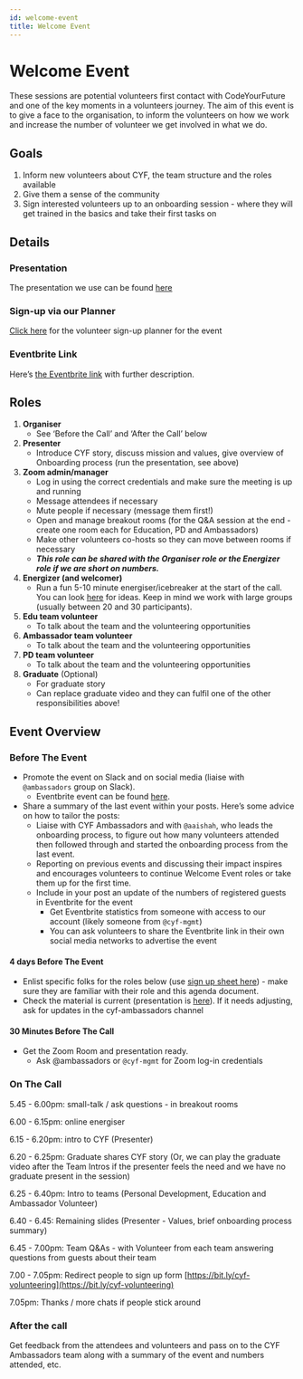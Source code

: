 ```yaml
---
id: welcome-event
title: Welcome Event
---
```


# Welcome Event

These sessions are potential volunteers first contact with CodeYourFuture and one of the key moments in a volunteers journey. The aim of this event is to give a face to the organisation, to inform the volunteers on how we work and increase the number of volunteer we get involved in what we do.

## Goals

1. Inform new volunteers about CYF, the team structure and the roles available
2. Give them a sense of the community
3. Sign interested volunteers up to an onboarding session - where they will get trained in the basics and take their first tasks on

## Details

### Presentation

The presentation we use can be found [here](https://docs.google.com/presentation/d/1aXYe1iguIp-xUaDM0qw7QNs5p12ocigxmbi2Za_gHhE/edit#slide=id.g720190f409_2_1)

### Sign-up via our Planner

[Click here](https://classplanner.codeyourfuture.io/) for the volunteer sign-up planner for the event

### Eventbrite Link

Here’s [the Eventbrite link](https://www.eventbrite.co.uk/e/volunteer-with-codeyourfuture-find-out-more-tickets-104630296032?aff=ebdsoporgprofile) with further description.

## Roles

1. **Organiser**
   * See ‘Before the Call’ and ‘After the Call’ below
2. **Presenter**
   * Introduce CYF story, discuss mission and values, give overview of Onboarding process \(run the presentation, see above\)
3. **Zoom admin/manager**
   * Log in using the correct credentials and make sure the meeting is up and running
   * Message attendees if necessary
   * Mute people if necessary \(message them first!\)
   * Open and manage breakout rooms \(for the Q&A session at the end - create one room each for Education, PD and Ambassadors\)
   * Make other volunteers co-hosts so they can move between rooms if necessary
   * _**This role can be shared with the Organiser role or the Energizer role if we are short on numbers.**_
4. **Energizer \(and welcomer\)**
   * Run a fun 5-10 minute energiser/icebreaker at the start of the call. You can look [here](https://docs.codeyourfuture.io/teams/ambassadors/energisers-and-icebreakers) for ideas. Keep in mind we work with large groups \(usually between 20 and 30 participants\).
5. **Edu team volunteer**
   * To talk about the team and the volunteering opportunities 
6. **Ambassador team volunteer**
   * To talk about the team and the volunteering opportunities 
7. **PD team volunteer**
   * To talk about the team and the volunteering opportunities 
8. **Graduate** \(Optional\)
   * For graduate story
   * Can replace graduate video and they can fulfil one of the other responsibilities above!

## Event Overview

### Before The Event

* Promote the event on Slack and on social media \(liaise with `@ambassadors` group on Slack\).
  * Eventbrite event can be found [here](https://www.eventbrite.co.uk/e/volunteer-with-codeyourfuture-find-out-more-tickets-104630296032).
* Share a summary of the last event within your posts. Here’s some advice on how to tailor the posts:
  * Liaise with CYF Ambassadors and with `@aaishah`, who leads the onboarding process, to figure out how many volunteers attended then followed through and started the onboarding process from the last event.
  * Reporting on previous events and discussing their impact inspires and encourages volunteers to continue Welcome Event roles or take them up for the first time.
  * Include in your post an update of the numbers of registered guests in Eventbrite for the event
    * Get Eventbrite statistics from someone with access to our account \(likely someone from `@cyf-mgmt`\)
    * You can ask volunteers to share the Eventbrite link in their own social media networks to advertise the event

#### 4 days Before The Event

* Enlist specific folks for the roles below \(use [sign up sheet here](https://docs.google.com/spreadsheets/d/1rCLQlLzybu2A19Lxehhk7uV8GnUHicIhRfloSqawN4g/edit)\) - make sure they are familiar with their role and this agenda document.
* Check the material is current \(presentation is [here](https://docs.google.com/presentation/u/1/d/1aXYe1iguIp-xUaDM0qw7QNs5p12ocigxmbi2Za_gHhE/edit#slide=id.g720190f409_2_1)\). If it needs adjusting, ask for updates in the cyf-ambassadors channel

#### 30 Minutes Before The Call

* Get the Zoom Room and presentation ready.
  * Ask @ambassadors or `@cyf-mgmt` for Zoom log-in credentials

### On The Call

5.45 - 6.00pm: small-talk / ask questions - in breakout rooms

6.00 - 6.15pm: online energiser

6.15 - 6.20pm: intro to CYF \(Presenter\)

6.20 - 6.25pm: Graduate shares CYF story \(Or, we can play the graduate video after the Team Intros if the presenter feels the need and we have no graduate present in the session\)

6.25 - 6.40pm: Intro to teams \(Personal Development, Education and Ambassador Volunteer\)

6.40 - 6.45: Remaining slides \(Presenter - Values, brief onboarding process summary\)

6.45 - 7.00pm: Team Q&As - with Volunteer from each team answering questions from guests about their team

7.00 - 7.05pm: Redirect people to sign up form [https://bit.ly/cyf-volunteering](https://bit.ly/cyf-volunteering)

7.05pm: Thanks / more chats if people stick around

### After the call

Get feedback from the attendees and volunteers and pass on to the CYF Ambassadors team along with a summary of the event and numbers attended, etc.

